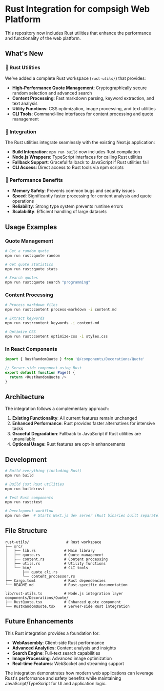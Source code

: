# Rust Integration for compsigh Web Platform

This repository now includes Rust utilities that enhance the performance and functionality of the web platform.

## What's New

### 🦀 Rust Utilities

We've added a complete Rust workspace (`rust-utils/`) that provides:

- **High-Performance Quote Management**: Cryptographically secure random selection and advanced search
- **Content Processing**: Fast markdown parsing, keyword extraction, and text analysis
- **Utility Functions**: CSS optimization, image processing, and text utilities
- **CLI Tools**: Command-line interfaces for content processing and quote management

### 🔧 Integration

The Rust utilities integrate seamlessly with the existing Next.js application:

- **Build Integration**: `npm run build` now includes Rust compilation
- **Node.js Wrappers**: TypeScript interfaces for calling Rust utilities
- **Fallback Support**: Graceful fallback to JavaScript if Rust utilities fail
- **CLI Access**: Direct access to Rust tools via npm scripts

### 🚀 Performance Benefits

- **Memory Safety**: Prevents common bugs and security issues
- **Speed**: Significantly faster processing for content analysis and quote operations
- **Reliability**: Strong type system prevents runtime errors
- **Scalability**: Efficient handling of large datasets

## Usage Examples

### Quote Management

```bash
# Get a random quote
npm run rust:quote random

# Get quote statistics  
npm run rust:quote stats

# Search quotes
npm run rust:quote search "programming"
```

### Content Processing

```bash
# Process markdown files
npm run rust:content process-markdown -i content.md

# Extract keywords
npm run rust:content keywords -i content.md

# Optimize CSS
npm run rust:content optimize-css -i styles.css
```

### In React Components

```typescript
import { RustRandomQuote } from '@/components/Decorations/Quote'

// Server-side component using Rust
export default function Page() {
  return <RustRandomQuote />
}
```

## Architecture

The integration follows a complementary approach:

1. **Existing Functionality**: All current features remain unchanged
2. **Enhanced Performance**: Rust provides faster alternatives for intensive tasks
3. **Graceful Degradation**: Fallback to JavaScript if Rust utilities are unavailable
4. **Optional Usage**: Rust features are opt-in enhancements

## Development

```bash
# Build everything (including Rust)
npm run build

# Build just Rust utilities
npm run build:rust

# Test Rust components
npm run rust:test

# Development workflow
npm run dev  # Starts Next.js dev server (Rust binaries built separately)
```

## File Structure

```
rust-utils/                 # Rust workspace
├── src/
│   ├── lib.rs             # Main library
│   ├── quote.rs           # Quote management
│   ├── content.rs         # Content processing  
│   ├── utils.rs           # Utility functions
│   └── bin/               # CLI tools
│       ├── quote_cli.rs
│       └── content_processor.rs
├── Cargo.toml             # Rust dependencies
└── README.md              # Rust-specific documentation

lib/rust-utils.ts          # Node.js integration layer
components/Decorations/Quote/
├── RustQuote.tsx          # Enhanced quote component
└── RustRandomQuote.tsx    # Server-side Rust integration
```

## Future Enhancements

This Rust integration provides a foundation for:

- **WebAssembly**: Client-side Rust performance
- **Advanced Analytics**: Content analysis and insights  
- **Search Engine**: Full-text search capabilities
- **Image Processing**: Advanced image optimization
- **Real-time Features**: WebSocket and streaming support

The integration demonstrates how modern web applications can leverage Rust's performance and safety benefits while maintaining JavaScript/TypeScript for UI and application logic.